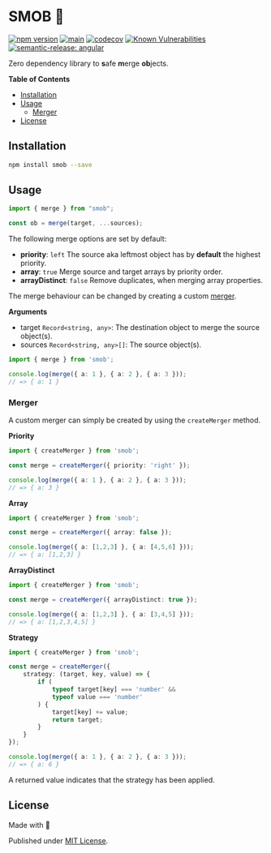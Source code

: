 # SMOB 🧪

[![npm version](https://badge.fury.io/js/smob.svg)](https://badge.fury.io/js/smob)
[![main](https://github.com/tada5hi/smob/actions/workflows/main.yml/badge.svg)](https://github.com/tada5hi/smob/actions/workflows/main.yml)
[![codecov](https://codecov.io/gh/tada5hi/smob/branch/master/graph/badge.svg?token=0VL41WO0CG)](https://codecov.io/gh/tada5hi/smob)
[![Known Vulnerabilities](https://snyk.io/test/github/Tada5hi/smob/badge.svg?targetFile=package.json)](https://snyk.io/test/github/Tada5hi/smob?targetFile=package.json)
[![semantic-release: angular](https://img.shields.io/badge/semantic--release-angular-e10079?logo=semantic-release)](https://github.com/semantic-release/semantic-release)

Zero dependency library to **s**afe **m**erge **ob**jects.

**Table of Contents**

- [Installation](#installation)
- [Usage](#usage)
  - [Merger](#merger)
- [License](#license)

## Installation

```bash
npm install smob --save
```

## Usage

```typescript
import { merge } from "smob";

const ob = merge(target, ...sources);
```

The following merge options are set by default:
- **priority**: `left`
  The source aka leftmost object has by **default** the highest priority.
- **array**: `true`
  Merge source and target arrays by priority order.
- **arrayDistinct**: `false` Remove duplicates, when merging array properties.

The merge behaviour can be changed by creating a custom [merger](#merger).

**Arguments**
- target `Record<string, any>`: The destination object to merge the source object(s).
- sources `Record<string, any>[]`: The source object(s).

```typescript
import { merge } from 'smob';

console.log(merge({ a: 1 }, { a: 2 }, { a: 3 }));
// => { a: 1 }
```

### Merger

A custom merger can simply be created by using the `createMerger` method.

**Priority**
```typescript
import { createMerger } from 'smob';

const merge = createMerger({ priority: 'right' });

console.log(merge({ a: 1 }, { a: 2 }, { a: 3 }));
// => { a: 3 }
```

**Array**
```typescript
import { createMerger } from 'smob';

const merge = createMerger({ array: false });

console.log(merge({ a: [1,2,3] }, { a: [4,5,6] }));
// => { a: [1,2,3] }
```

**ArrayDistinct**
```typescript
import { createMerger } from 'smob';

const merge = createMerger({ arrayDistinct: true });

console.log(merge({ a: [1,2,3] }, { a: [3,4,5] }));
// => { a: [1,2,3,4,5] }
```

**Strategy**
```typescript
import { createMerger } from 'smob';

const merge = createMerger({
    strategy: (target, key, value) => {
        if (
            typeof target[key] === 'number' &&
            typeof value === 'number'
        ) {
            target[key] += value;
            return target;
        }
    }
});

console.log(merge({ a: 1 }, { a: 2 }, { a: 3 }));
// => { a: 6 }
```

A returned value indicates that the strategy has been applied.

## License

Made with 💚

Published under [MIT License](./LICENSE).
